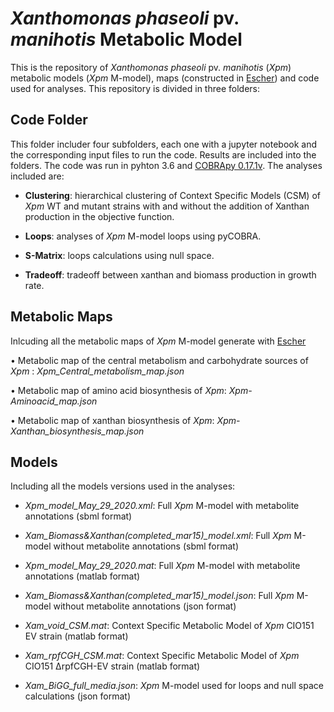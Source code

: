 # *Xanthomonas phaseoli* pv. *manihotis* Metabolic Model
This is the repository of *Xanthomonas phaseoli* pv. *manihotis* (*Xpm*) metabolic models (*Xpm* M-model), maps (constructed in [Escher](https://escher.github.io/#/)) and code used for analyses. This repository is divided in three folders:

## Code Folder
This folder includer four subfolders, each one with a jupyter notebook and the corresponding input files to run the code. Results are included into the folders. The code was run in pyhton 3.6 and [COBRApy 0.17.1v](https://opencobra.github.io/cobrapy/). The analyses included are:

- **Clustering**: hierarchical clustering of Context Specific Models (CSM) of *Xpm* WT and mutant strains with and without the addition of Xanthan production in the objective function.

- **Loops**: analyses of *Xpm* M-model loops using pyCOBRA.

- **S-Matrix**: loops calculations using null space.

- **Tradeoff**: tradeoff between xanthan and biomass production in growth rate.

## Metabolic Maps
Inlcuding all the metabolic maps of *Xpm* M-model generate with [Escher](https://escher.github.io/#/)

•	Metabolic map of the central metabolism and carbohydrate sources of *Xpm* : *Xpm_Central_metabolism_map.json*

•	Metabolic map of amino acid biosynthesis of *Xpm*: *Xpm-Aminoacid_map.json*

•	Metabolic map of xanthan biosynthesis of *Xpm*: *Xpm-Xanthan_biosynthesis_map.json*

## Models
Including all the models versions used in the analyses:

- *Xpm_model_May_29_2020.xml*: Full *Xpm* M-model with metabolite annotations (sbml format)

- *Xam_Biomass&Xanthan(completed_mar15)_model.xml*: Full *Xpm* M-model without metabolite annotations (sbml format)

- *Xpm_model_May_29_2020.mat*: Full *Xpm* M-model with metabolite annotations (matlab format)

- *Xam_Biomass&Xanthan(completed_mar15)_model.json*: Full *Xpm* M-model without metabolite annotations (json format)

- *Xam_void_CSM.mat*: Context Specific Metabolic Model of *Xpm* CIO151 EV strain (matlab format)

- *Xam_rpfCGH_CSM.mat*: Context Specific Metabolic Model of *Xpm* CIO151 ΔrpfCGH-EV strain (matlab format)

- *Xam_BiGG_full_media.json*: *Xpm* M-model used for loops and null space calculations (json format)


